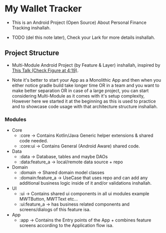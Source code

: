 # My Wallet Tracker

- This is an Android Project (Open Source) About Personal Finance Tracking inshallah.

- TODO (del this note later), Check your Lark for more details inshallah.

## Project Structure

- Multi-Module Android Project (by Feature & Layer) inshallah,
inspired by [This Talk (Check Figure at 4:19)](https://www.youtube.com/watch?v=16SwTvzDO0A).

- Note it's better to start your App as a Monolithic App and then when you either notice gradle 
build take longer time OR in a team and you want to make better separation OR in case of a large
project, you can start considering Multi-Module as it comes with it's setup complexity,
However here we started it at the beginning as this is used to practice and to showcase code 
usage with that architecture structure inshallah.

### Modules

- Core
  - :core -> Contains Kotlin/Java Generic helper extensions & shared code needed.
  - :core:ui -> Contains General (Android Aware) shared code.
- Data
  - :data -> Database, tables and maybe DAOs
  - :data:feature_a -> local/remote data source + repo
- Domain
  - :domain -> Shared domain model classes
  - :domain:feature_a -> UseCase that uses repo and can add any additional business logic inside of 
  it and/or validations inshallah.
- UI
  - :ui -> Contains shared ui components in all ui modules example MWTButton, MWTText etc...
  - :ui:feature_a -> has business related components and screens/dialogs of this feature isa.
- App
  - :app -> Contains the Entry points of the App + combines feature screens according to the 
  Application flow isa.
